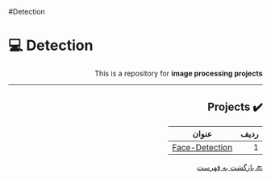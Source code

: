 #Detection

# :computer: Detection

<div dir="rtl">

This is a repository for **image processing projects**

***


## :heavy_check_mark: Projects

ردیف | عنوان 
 --- | --- 
1 | [Face-Detection](https://b2n.ir/facedetection) |

 
 [:back: بازگشت به فهرست](#mag_right-فهرست-جدول)
